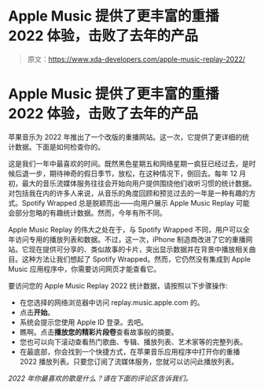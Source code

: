 # Apple Music 提供了更丰富的重播 2022 体验，击败了去年的产品

> 原文：<https://www.xda-developers.com/apple-music-replay-2022/>

# Apple Music 提供了更丰富的重播 2022 体验，击败了去年的产品

苹果音乐为 2022 年推出了一个改版的重播网站。这一次，它提供了更详细的统计数据。下面是如何检查你的。

这是我们一年中最喜欢的时间。既然黑色星期五和网络星期一疯狂已经过去，是时候后退一步，期待神奇的假日季节，放松，在这种情况下，倒回去。每年 12 月初，最大的音乐流媒体服务往往会开始向用户提供围绕他们收听习惯的统计数据。对包括我在内的许多人来说，从音乐的角度回顾和预览过去的一年是一种有趣的方式。Spotify Wrapped 总是脱颖而出——向用户展示 Apple Music Replay 可能会部分忽略的有趣统计数据。然而，今年有所不同。

Apple Music Replay 的伟大之处在于，与 Spotify Wrapped 不同，用户可以全年访问专用的播放列表和数据。不过，这一次，iPhone 制造商改进了它的重播网站。它现在提供可分享的、类似故事的卡片，突出显示数据并在背景中播放相关曲目。这种方法让我们想起了 Spotify Wrapped。然而，它仍然没有集成到 Apple Music 应用程序中，你需要访问网页才能查看它。

要访问您的 Apple Music Replay 2022 统计数据，请按照以下步骤操作:

*   在您选择的网络浏览器中访问 replay.music.apple.com 的。
*   点击**开始**。
*   系统会提示您使用 Apple ID 登录。去吧。
*   瞧啊。点击**播放您的精彩片段卷**查看故事般的摘要。
*   您也可以向下滚动查看热门歌曲、专辑、播放列表、艺术家等的完整列表。
*   在最底部，你会找到一个快捷方式，在苹果音乐应用程序中打开你的重播 2022 播放列表。只要您订阅了流媒体服务，您就可以访问此播放列表。

*2022 年你最喜欢的歌是什么？请在下面的评论区告诉我们。*